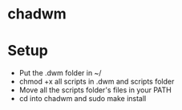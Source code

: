 # chadwm

# Setup 

- Put the .dwm folder in ~/
- chmod +x all scripts in .dwm and scripts folder
- Move all the scripts folder's files in your PATH 
- cd into chadwm and sudo make install
